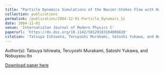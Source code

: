 ```yaml
---
title: "Particle Dynamics Simulations of the Navier-Stokes Flow with Hard Disks"
collection: publications
permalink: /publication/2004-12-01-Particle_Dynamics_Si
date: 2004-12-01
venue: 'Internatiolan Journal of Modern Physics C'
paperurl: 'https://dx.doi.org/10.1142/S0129183104006820'
citation: 'Tatsuya Ishiwata, Teruyoshi Murakami, Satoshi Yukawa, and Nobuyasu Ito, Particle Dynamics Simulations of the Navier-Stokes Flow with Hard Disks, Internatiolan Journal of Modern Physics C, <b>15</b>, 1413, (2004)'
---
```


Author(s): Tatsuya Ishiwata, Teruyoshi Murakami, Satoshi Yukawa, and Nobuyasu Ito


<a href='https://dx.doi.org/10.1142/S0129183104006820'>Download paper here</a>

